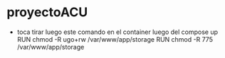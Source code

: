 # proyectoACU

- toca tirar luego este comando en el container luego del compose up
     RUN chmod -R ugo+rw /var/www/app/storage
     RUN chmod -R 775 /var/www/app/storage
